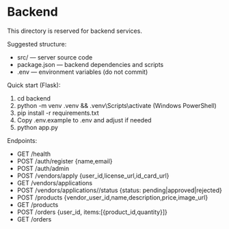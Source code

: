 Backend
=====

This directory is reserved for backend services.

Suggested structure:
- src/ — server source code
- package.json — backend dependencies and scripts
- .env — environment variables (do not commit)

Quick start (Flask):
1) cd backend
2) python -m venv .venv && .venv\Scripts\activate (Windows PowerShell)
3) pip install -r requirements.txt
4) Copy .env.example to .env and adjust if needed
5) python app.py

Endpoints:
- GET /health
- POST /auth/register {name,email}
- POST /auth/admin
- POST /vendors/apply {user_id,license_url,id_card_url}
- GET /vendors/applications
- POST /vendors/applications/<id>/status {status: pending|approved|rejected}
- POST /products {vendor_user_id,name,description,price,image_url}
- GET /products
- POST /orders {user_id, items:[{product_id,quantity}]}
- GET /orders


